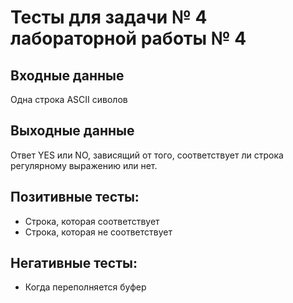 # Тесты для задачи № 4 лабораторной работы № 4

## Входные данные
Одна строка ASCII сиволов

## Выходные данные
Ответ YES или NO, зависящий от того, соответствует ли строка регулярному выражению или нет.

## Позитивные тесты:
- Строка, которая соответствует
- Строка, которая не соответствует

## Негативные тесты:
- Когда переполняется буфер
